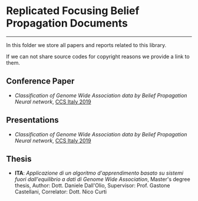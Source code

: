 # Replicated Focusing Belief Propagation Documents

----------

In this folder we store all papers and reports related to this library.

If we can not share source codes for copyright reasons we provide a link to them.


## Conference Paper

- *Classification of Genome Wide Association data by Belief Propagation Neural network*, [CCS Italy 2019](https://github.com/Nico-Curti/rFBP/blob/master/publications/conference/ccs19.pdf)

## Presentations

- *Classification of Genome Wide Association data by Belief Propagation Neural network*, [CCS Italy 2019](https://github.com/Nico-Curti/rFBP/blob/master/publications/presentation/ccs19.pdf)

## Thesis

- **ITA**: *Applicazione di un algoritmo d'apprendimento basato su sistemi fuori dall'equilibrio a dati di Genome Wide Association*, Master's degree thesis, Author: Dott. Daniele Dall'Olio, Supervisor: Prof. Gastone Castellani, Correlator: Dott. Nico Curti

